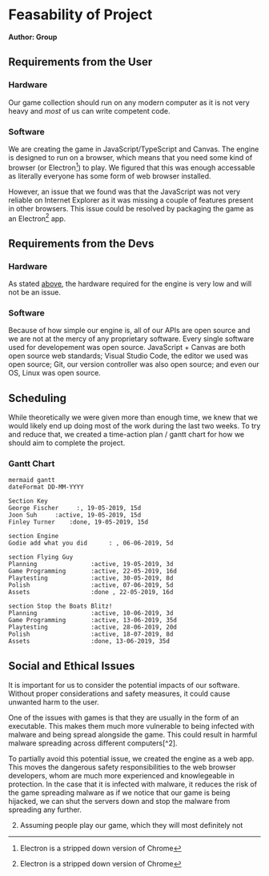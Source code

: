 # Feasability of Project
**Author: Group**

## Requirements from the User
### Hardware
Our game collection should run on any modern computer as it is not very heavy and *most* of us can write competent code.
### Software
We are creating the game in JavaScript/TypeScript and Canvas.  The engine is designed to run on a browser, which means that you need some kind of browser (or Electron[^1]) to play.  We figured that this was enough accessable as literally everyone has some form of web browser installed.

However, an issue that we found was that the JavaScript was not very reliable on Internet Explorer as it was missing a couple of features present in other browsers.  This issue could be resolved by packaging the game as an Electron[^1] app.
## Requirements from the Devs
### Hardware 
As stated [above](http://localhost:8000/General/feasability/#hardware), the hardware required for the engine is very low and will not be an issue.
### Software
Because of how simple our engine is, all of our APIs are open source and we are not at the mercy of any proprietary software.  Every single software used for developement was open source.  JavaScript + Canvas are both open source web standards; Visual Studio Code, the editor we used was open source; Git, our version controller was also open source; and even our OS, Linux was open source.
## Scheduling
While theoretically we were given more than enough time, we knew that we would likely end up doing most of the work during the last two weeks.  To try and reduce that, we created a time-action plan / gantt chart for how we should aim to complete the project.
### Gantt Chart
```
mermaid gantt
dateFormat DD-MM-YYYY

Section Key
George Fischer     :, 19-05-2019, 15d
Joon Suh     :active, 19-05-2019, 15d
Finley Turner    :done, 19-05-2019, 15d

section Engine
Godie add what you did      : , 06-06-2019, 5d

section Flying Guy
Planning               :active, 19-05-2019, 3d
Game Programming       :active, 22-05-2019, 16d
Playtesting            :active, 30-05-2019, 8d
Polish                 :active, 07-06-2019, 5d
Assets                 :done , 22-05-2019, 16d

section Stop the Boats Blitz!
Planning               :active, 10-06-2019, 3d
Game Programming       :active, 13-06-2019, 35d
Playtesting            :active, 28-06-2019, 20d
Polish                 :active, 18-07-2019, 8d
Assets                 :done, 13-06-2019, 35d
```
## Social and Ethical Issues
It is important for us to consider the potential impacts of our software.  Without proper considerations and safety measures, it could cause unwanted harm to the user.

One of the issues with games is that they are usually in the form of an executable.  This makes them much more vulnerable to being infected with malware and being spread alongside the game.  This could result in harmful malware spreading across different computers[^2].  

To partially avoid this potential issue, we created the engine as a web app.  This moves the dangerous safety responsibilities to the web browser developers, whom are much more experienced and knowlegeable in protection.  In the case that it is infected with malware, it reduces the risk of the game spreading malware as if we notice that our game is being hijacked, we can shut the servers down and stop the malware from spreading any further.




[^1]: Electron is a stripped down version of Chrome  
  2.  Assuming people play our game, which they will most definitely not